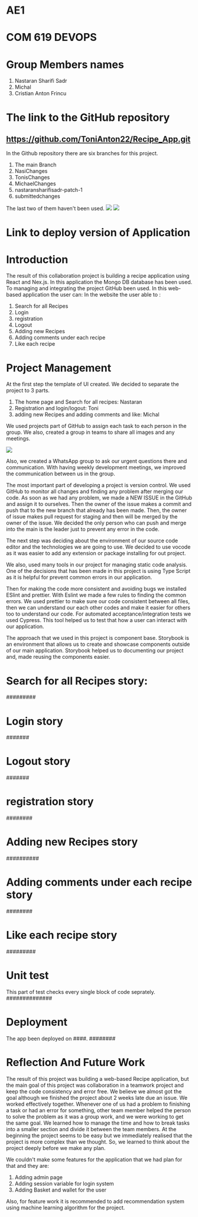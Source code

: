 
# AE1 
# COM 619 DEVOPS

# Group Members names
1. Nastaran Sharifi Sadr
1. Michal
1. Cristian Anton Frincu

# The link to the GitHub repository 
## https://github.com/ToniAnton22/Recipe_App.git
In the Github repository there are six branches for this project.
1. The main Branch
1. NasiChanges
1. TonisChanges 
1. MichaelChanges
1. nastaransharifisadr-patch-1
1. submittedchanges

The last two of them haven't been used.
![](./Report%20Images/1.png)
![](./Report%20Images/2.png)

# Link to deploy version of Application 

# Introduction
The result of this collaboration project is building a recipe application using React and Nex.js. In this application the Mongo DB database has been used. To managing and integrating the project GitHub been used. In this web-based application the user can:
In the website the user able to :
1. Search for all Recipes
1. Login 
1. registration 
1. Logout  
1. Adding new Recipes
1. Adding comments under each recipe 
1. Like each recipe

# Project Management 
At the first step the template of UI created. We decided to separate the project to 3 parts.
1. The home page and Search for all recipes: Nastaran 
1. Registration and login/logout: Toni 
1. adding new Recipes and adding comments and like: Michal

We used projects part of GitHub to assign each task to each person in the group. We also, created a group in teams to share all images and any meetings.  

![](./Report%20Images/3.png)

Also, we created a WhatsApp group to ask our urgent questions there and communication. With having weekly development meetings, we improved the communication between us in the group.

The most important part of developing a project is version control. We used GitHub to monitor all changes and finding any problem after merging our code. As soon as we had any problem, we made a NEW ISSUE in the GitHub and assign it to ourselves. Then the owner of the issue makes a commit and push that to the new branch that already has been made. Then, the owner of issue makes pull request for staging and then will  be merged by the owner of the issue. We decided the only person who can push and merge into the main is the leader just to prevent any error in the code.

The next step was deciding about the environment of our source code editor and the technologies we are going to use. We decided to use vocode as it was easier to add any extension or package installing for out project. 

We also, used many tools in our project for managing static code analysis. One of the decisions that has been made in this project is using Type Script as it is helpful for prevent common errors in our application.

Then for making the code more consistent and avoiding bugs we installed ESlint and prettier. With Eslint we made a few rules to finding the common errors. We used prettier to make sure our code consistent between all files, then we can understand our each other codes and make it easier for others too to understand our code. 
For automated acceptance/integration tests we used Cypress. This tool helped us to test that how a user can interact with our application.

The approach that we used in this project is component base. Storybook is an environment that allows us to create and showcase components outside of our main application. Storybook helped us to documenting our project and, made reusing the components easier. 

# Search for all Recipes story:
#########

# Login story
#######

# Logout story
#######

# registration story
########
# Adding new Recipes story
##########

# Adding comments under each recipe story
########
# Like each recipe story
#########
# Unit test
This part of test checks every single block of code seprately. 
############## 

# Deployment
The app been deployed on ####.
########



# Reflection And Future Work
The result of this project was building a web-based Recipe application, but the main goal of this project was collaboration in a teamwork project and keep the code consistency and error free. We believe we almost got the goal although we finished the project about 2 weeks late due an issue. 
We worked effectively together. Whenever one of us had a problem to finishing a task or had an error for something, other team member helped the person to solve the problem as it was a group work, and we were working to get the same goal. 
We learned how to manage the time and how to break tasks into a smaller section and divide it between the team members. At the beginning the project seems to be easy but we immediately realised that the project is more complex than we thought. So, we learned to think about the project deeply before  we make any plan. 

We couldn't make some features for the application that we had plan for that and they are:
1. Adding admin page 
1. Adding session variable for login system 
1. Adding Basket and wallet for the user

Also, for feature work it is recommended to add recommendation system using machine learning algorithm for the project. 

    












